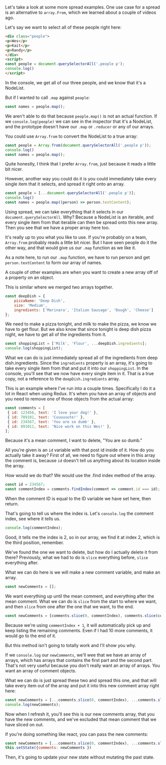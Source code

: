 Let's take a look at some more spread examples. One use case for a spread is an alternative to `array.From`, which we learned about a couple of videos ago. 

Let's say we want to select all of these people right here:

```html
<div class="people">
<p>Wes</p>
<p>Kait</p>
<p>Randy</p>
</div>
<script>
const people = document.querySelectorAll('.people p');
console.log()
</script>
```

 
In the console, we get all of our three people, and we know that it's a NodeList. 

But if I wanted to call `.map` against `people`:

```js
const names = people.map();
```

We aren't able to do that because `people.map()` is not an actual function. If we `console.log(people)` we can see in the inspector that it's a NodeList, and the prototype doesn't have our `.map` or `.reducer` or any of our arrays. 

You could use `Array.from` to convert the NodeList to a true array:

```js
const people = Array.from(document.querySelectorAll('.people p'));
console.log()
const names = people.map();
```

Quite honestly, I think that I prefer `Array.from`, just because it reads a little bit nicer. 

However, another way you could do it is you could immediately take every single item that it selects, and spread it right onto an array.
 
```js
const people = [...document.querySelectorAll('.people p')];
console.log()
const names = people.map((person) => person.textContent);
```

Using spread, we can take everything that it selects in our `document.querySelectorAll`. Why? Because a NodeList is an iterable, and every single item from that iterable can then be spread onto this new array. Then you see that we have a proper array here too.

It's really up to you what you like to use. If you're probably on a team, `Array.from` probably reads a little bit nicer. But I have seen people do it the other way, and that would give us our `.map` function as we like it. 

As a note here, to run our `.map` function, we have to run person and get `person.textContent` to form our array of names.

A couple of other examples are when you want to create a new array off of a property on an object. 

This is similar where we merged two arrays together.

```js
const deepDish = {
    pizzaName: 'Deep Dish',
    size: 'Medium',
    ingredients: ['Marinara', 'Italian Sausage', 'Dough', 'Cheese']
};
```

We need to make a pizza tonight, and milk to make the pizza, we know we have to get flour. But we also know that since tonight is deep dish pizza night, we have to get all of the ingredients from it.
 
```js
const shoppingList = ['Milk', 'Flour', ...deepDish.ingredients];
console.log(shoppingList);
```

What we can do is just immediately spread all of the ingredients from deep dish.ingredients. Since the `ingredients` property is an array, it's going to take every single item from that and put it into our `shoppingList`. In the console, you'll see that we now have every single item in it. That is a true copy, not a reference to the `deepDish.ingredients` array.

This is an example where I've run into a couple times. Specifically I do it a lot in React when using Redux. It's when you have an array of objects and you need to remove one of those objects from the actual array:

```js
const comments = [
 { id: 123456, text: 'I love your dog!' },
 { id: 789101, text: 'Cuuuuuute!' },
 { id: 234567, text: 'You are so dumb' },
 { id: 891011, text: 'Nice work on this Wes!' },
];
``` 
Because it's a mean comment, I want to delete, "You are so dumb." 

All you're given is an `id` variable with that post id inside of it. How do you actually take it away? First of all, we need to figure out where in this array the comment is, because `id` doesn't tell us anything about its location inside the array.

How would we do that? We would use the .find index method of the array.

```js
const id = 234567;
const commentIndex = comments.findIndex(comment => comment.id === id);
```

When the comment ID is equal to the ID variable we have set here, then return. 

That's going to tell us where the index is. Let's `console.log` the comment index, see where it tells us.

```js
console.log(commentIndex);
```

Good, it tells me the index is 2, so in our array, we find it at index 2, which is the third position, remember.

We've found the one we want to delete, but how do I actually delete it from there? Previously, what we had to do is `slice` everything before, `slice` everything after. 

What we can do here is we will make a new comment variable, and make an array.

```js
const newComments = [];
```
 
We want everything up until the mean comment, and everything after the mean comment. What we can do is `slice` from the start to where we want, and then `slice` from one after the one that we want, to the end.

```js
const newComments = [comments.slice(0, commentIndex), comments.slice(commentIndex + 1)];
```

Because we're using `commentIndex + 1`, it will automatically pick up and keep listing the remaining comments. Even if I had 10 more comments, it would go to the end of it.

But this method isn't going to totally work and I'll show you why. 

If we `console.log` our `newComments`, we'll wee that we have an array of arrays, which has arrays that contains the first part and the second part. That's not very useful because you don't really want an array of arrays. You want an array of comment objects. 

What we can do is just spread these two and spread this one, and that will take every item out of the array and put it into this new comment array right here:

```js
const newComments = [...comments.slice(0, commentIndex), ...comments.slice(commentIndex + 1)];
console.log(newComments);
```

Now when I refresh it, you'll see this is our new comments array, that you have the new comments, and we've excluded that mean comment that we have sliced on out. 

If you're doing something like react, you can pass the new comments:

```js
const newComments = [...comments.slice(0, commentIndex), ...comments.slice(commentIndex + 1)];
this.setState({comments: newComments })
```

Then, it's going to update your new state without mutating the past state.